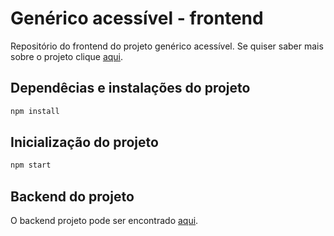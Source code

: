 # Genérico acessível - frontend
Repositório do frontend do projeto genérico acessível.
Se quiser saber mais sobre o projeto clique [aqui](https://docs.google.com/document/d/17k7ruJzR40GR_IuGuaxnrVgAOm-iUQuiR6RnAZTKIls/edit?usp=sharing). 

## Dependêcias e instalações do projeto
```bash
npm install
```

## Inicialização do projeto
```bash
npm start
```


## Backend do projeto
O backend projeto pode ser encontrado [aqui](https://github.com/Wectornanime/SG_back).


